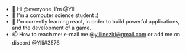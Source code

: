 - 👋 Hi @everyone, I'm @Ylli
- 👀 I’m a computer science student :)
- 🌱 I’m currently learning react, in order to build powerful applications, and the development of a game.
- 📫 How to reach me: e-mail me @ylliineziri@gmail.com or add me on discord @Ylli#3576

<!---
Ylli99/Ylli99 is a ✨ special ✨ repository because its `README.md` (this file) appears on your GitHub profile.
You can click the Preview link to take a look at your changes.
--->

